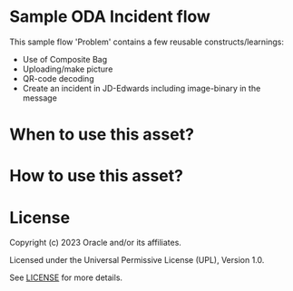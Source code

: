# Sample ODA Incident flow

This sample flow 'Problem' contains a few reusable constructs/learnings:
- Use of Composite Bag
- Uploading/make picture
- QR-code decoding
- Create an incident in JD-Edwards including image-binary in the message

# When to use this asset?
  
# How to use this asset?

# License

Copyright (c) 2023 Oracle and/or its affiliates.

Licensed under the Universal Permissive License (UPL), Version 1.0.

See [LICENSE](https://github.com/oracle-devrel/technology-engineering/blob/folder-structure/LICENSE) for more details.
